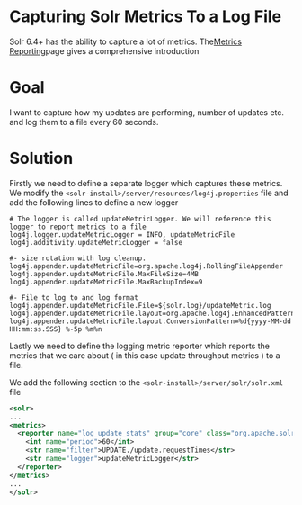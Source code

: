 # Capturing Solr Metrics To a Log File

Solr 6.4+ has the ability to capture a lot of metrics. The[Metrics Reporting](http://lucene.apache.org/solr/guide/metrics-reporting.html)page gives a comprehensive introduction  


# Goal
I want to capture how my updates are performing, number of updates etc. and log them to a file every 60 seconds. 


# Solution
Firstly we need to define a separate logger which captures these metrics. We modify the `<solr-install>/server/resources/log4j.properties` file and add the following lines to define a new logger

```properties
# The logger is called updateMetricLogger. We will reference this logger to report metrics to a file
log4j.logger.updateMetricLogger = INFO, updateMetricFile
log4j.additivity.updateMetricLogger = false

#- size rotation with log cleanup.
log4j.appender.updateMetricFile=org.apache.log4j.RollingFileAppender
log4j.appender.updateMetricFile.MaxFileSize=4MB
log4j.appender.updateMetricFile.MaxBackupIndex=9

#- File to log to and log format
log4j.appender.updateMetricFile.File=${solr.log}/updateMetric.log
log4j.appender.updateMetricFile.layout=org.apache.log4j.EnhancedPatternLayout
log4j.appender.updateMetricFile.layout.ConversionPattern=%d{yyyy-MM-dd HH:mm:ss.SSS} %-5p %m%n
```


Lastly we need to define the logging metric reporter which reports the metrics that we care about ( in this case update throughput metrics ) to a file.  

We add the following section to the `<solr-install>/server/solr/solr.xml` file 

```xml
<solr>
...
<metrics>
  <reporter name="log_update_stats" group="core" class="org.apache.solr.metrics.reporters.SolrSlf4jReporter">
    <int name="period">60</int>
    <str name="filter">UPDATE./update.requestTimes</str>
    <str name="logger">updateMetricLogger</str>
  </reporter>
</metrics>
...
</solr>
``` 